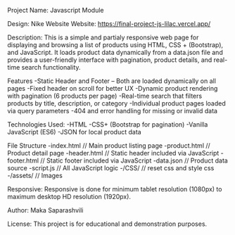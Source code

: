 Project Name: Javascript Module 

Design: Nike Website
Website: https://final-project-js-lilac.vercel.app/

Description:
This is a simple and partialy responsive web page for displaying and browsing a list of products using HTML, CSS + (Bootstrap), and JavaScript. It loads product data dynamically from a data.json file and provides a user-friendly interface with pagination, product details, and real-time search functionality.

Features
-Static Header and Footer – Both are loaded dynamically on all pages
-Fixed header on scroll for better UX
-Dynamic product rendering with pagination (6 products per page)
-Real-time search that filters products by title, description, or category
-Individual product pages loaded via query parameters
-404 and error handling for missing or invalid data

Technologies Used:
-HTML
-CSS+  (Bootstrap for pagination)
-Vanilla JavaScript (ES6)
-JSON for local product data

File Structure
-index.html              // Main product listing page
-product.html            // Product detail page
-header.html             // Static header included via JavaScript
-footer.html             // Static footer included via JavaScript
-data.json               // Product data source
-script.js               // All JavaScript logic
-/CSS/                   // reset css and style css
-/assets/                // Images

Responsive:
Responsive is done for minimum tablet resolution (1080px) to maximum desktop HD resolution (1920px).

Author:
Maka Saparashvili

License:
This project is for educational and demonstration purposes.
